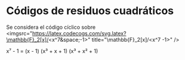 # Códigos de residuos cuadráticos

Se considera el código cíclico sobre
<imgsrc="https://latex.codecogs.com/svg.latex?\mathbb{F}_2[x]/<x^7&space;-1>" title="\mathbb{F}_2[x]/<x^7 -1>" />

x⁷ - 1 = (x - 1) (x³ + x + 1) (x³ + x² + 1)
